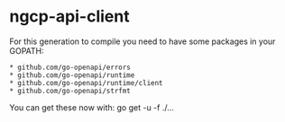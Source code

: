 # ngcp-api-client

For this generation to compile you need to have some packages in your GOPATH:

	* github.com/go-openapi/errors
	* github.com/go-openapi/runtime
	* github.com/go-openapi/runtime/client
	* github.com/go-openapi/strfmt

You can get these now with: go get -u -f ./...

